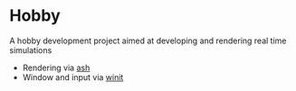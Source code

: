 # Hobby

A hobby development project aimed at developing and rendering real time simulations

* Rendering via [ash](https://github.com/MaikKlein/ash)
* Window and input via [winit](https://github.com/rust-windowing/winit)
